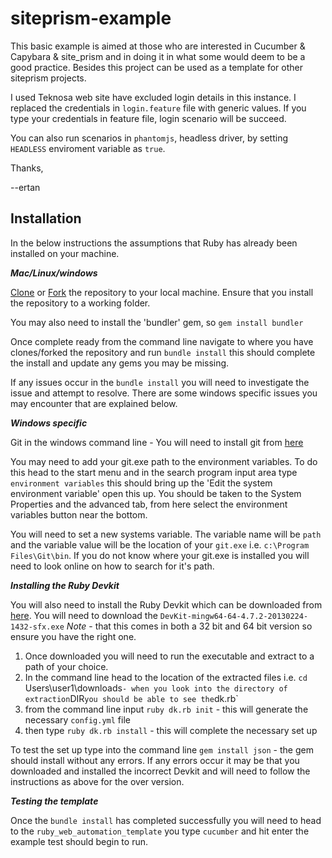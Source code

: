 # siteprism-example


This basic example is aimed at those who are interested in Cucumber & Capybara & site_prism and in doing it in what some would deem to be a good practice. Besides this project can be used as a template for other siteprism projects.

I used Teknosa web site have excluded login details in this instance. I replaced the credentials in `login.feature` file with generic values. If you type your credentials in feature file, login scenario will be succeed. 

You can also run scenarios in `phantomjs`, headless driver, by setting `HEADLESS` enviroment variable as `true`.

Thanks,

--ertan


## Installation

In the below instructions the assumptions that Ruby has already been installed on your machine.

_**Mac/Linux/windows**_

[Clone](https://help.github.com/articles/cloning-a-repository/) or [Fork](https://help.github.com/articles/fork-a-repo/) the repository to your local machine. Ensure that you install the repository to a working folder.

You may also need to install the 'bundler' gem, so `gem install bundler`

Once complete ready from the command line navigate to where you have clones/forked the repository and run `bundle install` this should complete the install and update any gems you may be missing.

If any issues occur in the `bundle install` you will need to investigate the issue and attempt to resolve. There are some windows specific issues you may encounter that are explained below.

_**Windows specific**_

Git in the windows command line - You will need to install git from [here](https://git-scm.com/download/win)

You may need to add your git.exe path to the environment variables. To do this head to the start menu and in the search program input area type `environment variables` this should bring up the 'Edit the system environment variable' open this up. You should be taken to the System Properties and the advanced tab, from here select the environment variables button near the bottom.

You will need to set a new systems variable. The variable name will be `path` and the variable value will be the location of your `git.exe` i.e. `c:\Program Files\Git\bin`. If you do not know where your git.exe is installed you will need to look online on how to search for it's path.

_**Installing the Ruby Devkit**_

You will also need to install the Ruby Devkit which can be downloaded from [here](http://rubyinstaller.org/downloads/). You will need to download the `DevKit-mingw64-64-4.7.2-20130224-1432-sfx.exe` *Note* - that this comes in both a 32 bit and 64 bit version so ensure you have the right one.

1. Once downloaded you will need to run the executable and extract to a path of your choice.
2. In the command line head to the location of the extracted files i.e. `cd `Users\user1\downloads` - when you look into the directory of extraction `DIR` you should be able to see the `dk.rb`
3. from the command line input `ruby dk.rb init` - this will generate the necessary `config.yml` file
4. then type `ruby dk.rb install` - this will complete the necessary set up

To test the set up type into the command line `gem install json` - the gem should install without any errors. If any errors occur it may be that you downloaded and installed the incorrect Devkit and will need to follow the instructions as above for the over version.

_**Testing the template**_

Once the `bundle install` has completed successfully you will need to head to the `ruby_web_automation_template` you type `cucumber` and hit enter the example test should begin to run.
